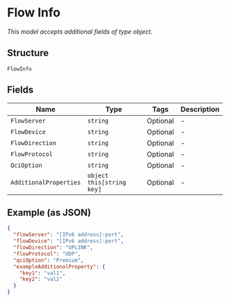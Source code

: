 
# Flow Info

*This model accepts additional fields of type object.*

## Structure

`FlowInfo`

## Fields

| Name | Type | Tags | Description |
|  --- | --- | --- | --- |
| `FlowServer` | `string` | Optional | - |
| `FlowDevice` | `string` | Optional | - |
| `FlowDirection` | `string` | Optional | - |
| `FlowProtocol` | `string` | Optional | - |
| `QciOption` | `string` | Optional | - |
| `AdditionalProperties` | `object this[string key]` | Optional | - |

## Example (as JSON)

```json
{
  "flowServer": "[IPv6 address]:port",
  "flowDevice": "[IPv6 address]:port",
  "flowDirection": "UPLINK",
  "flowProtocol": "UDP",
  "qciOption": "Premium",
  "exampleAdditionalProperty": {
    "key1": "val1",
    "key2": "val2"
  }
}
```

